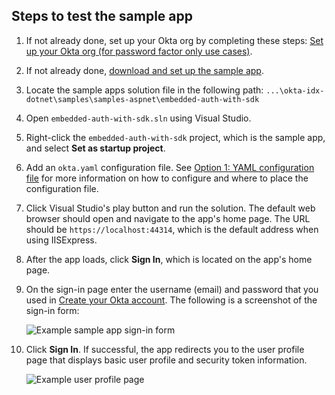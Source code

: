 ## Steps to test the sample app

1. If not already done, set up your Okta org by completing these steps: [Set up your Okta org (for password factor only use cases)](/docs/guides/oie-embedded-common-org-setup/aspnet/main/#set-up-your-okta-org-for-password-factor-only-use-cases).
1. If not already done, [download and set up the sample app](/docs/guides/oie-embedded-common-download-setup-app/aspnet/main/).
1. Locate the sample apps solution file in the following path:
`...\okta-idx-dotnet\samples\samples-aspnet\embedded-auth-with-sdk`
1. Open `embedded-auth-with-sdk.sln` using Visual Studio.
1. Right-click the `embedded-auth-with-sdk` project, which is the sample app, and select **Set as startup project**.
1. Add an `okta.yaml` configuration file. See [Option 1: YAML configuration file](/docs/guides/oie-embedded-common-download-setup-app/aspnet/main/#option-1-configuration-file) for more information on how to configure and where to place the configuration file.
1. Click Visual Studio's play button and run the solution. The default web browser should open and navigate to the app's home page. The URL should be `https://localhost:44314`, which is the default address when using IISExpress. 
1. After the app loads, click **Sign In**, which is located on the app's home page.
1. On the sign-in page enter the username (email) and password that you used in [Create your Okta account](/docs/guides/oie-embedded-common-org-setup/aspnet/main/#create-your-okta-account). The following is a screenshot of the sign-in form:

   <div class="common-image-format">

    ![Example sample app sign-in form](/img/oie-embedded-sdk/oie-embedded-sdk-sample-app-signin.png)

   </div>

1. Click **Sign In**. If successful, the app redirects you to the user profile page that displays basic user profile and security token information.

   <div class="common-image-format">

    ![Example user profile page](/img/oie-embedded-sdk/oie-embedded-sdk-sample-app-user-profile-page.png)

   </div>
